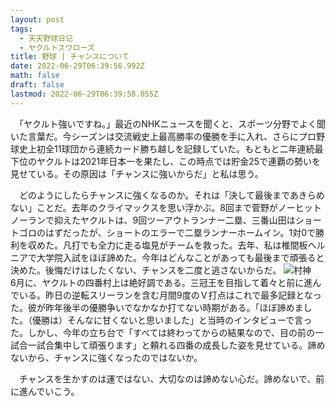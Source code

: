 ```yaml
---
layout: post
tags:
  - 天天野球日记
  - ヤクルトスワローズ
title: 野球 | チャンスについて
date: 2022-06-29T06:39:56.992Z
math: false
draft: false
lastmod: 2022-06-29T06:39:58.055Z
---
```


　「ヤクルト強いですね。」最近のNHKニュースを聞くと、スポーツ分野でよく聞いた言葉だ。今シーズンは交流戦史上最高勝率の優勝を手に入れ、さらにプロ野球史上初全11球団から連続カード勝ち越しを記録していた。もともと二年連続最下位のヤクルトは2021年日本一を果たし、この時点では貯金25で連覇の勢いを見せている。その原因は「チャンスに強いからだ」と私は思う。

　どのようにしたらチャンスに強くなるのか。それは「決して最後まであきらめない」ことだ。去年のクライマックスを思い浮かぶ。8回まで菅野がノーヒットノーランで抑えたヤクルトは、9回ツーアウトランナー二塁、三番山田はショートゴロのはずだったが、ショートのエラーで二塁ランナーホームイン。1対0で勝利を収めた。凡打でも全力に走る塩見がチームを救った。去年、私は椎間板ヘルニアで大学院入試をほぼ諦めた。今年はどんなことがあっても最後まで頑張ると決めた。後悔だけはしたくない、チャンスを二度と逃さないからだ。
![村神](/img/微信图片_20220629143843.png)
　6月に、ヤクルトの四番村上は絶好調である。三冠王を目指して着々と前に進んでいる。昨日の逆転スリーランを含む月間9度のＶ打点はこれで最多記録となった。彼が昨年後半の優勝争いでなかなか打てない時期がある。「ほぼ諦めました。（優勝は）そんなに甘くないと思いました」と当時のインタビューで言った。しかし、今年の立ち台で「すべては終わってからの結果なので、目の前の一試合一試合集中して頑張ります」と頼れる四番の成長した姿を見せている。諦めないから、チャンスに強くなったのではないか。

　チャンスを生かすのは運ではない、大切なのは諦めない心だ。諦めないで、前に進んでいこう。
